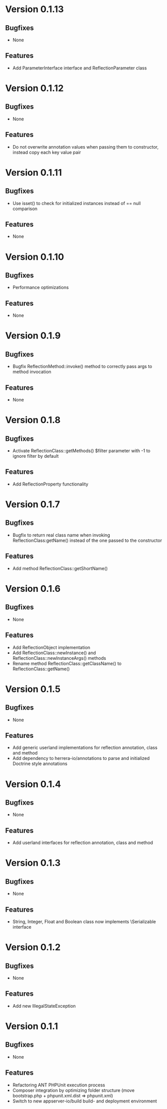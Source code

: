 # Version 0.1.13

## Bugfixes

* None

## Features

* Add ParameterInterface interface and ReflectionParameter class

# Version 0.1.12

## Bugfixes

* None

## Features

* Do not overwrite annotation values when passing them to constructor, instead copy each key value pair

# Version 0.1.11

## Bugfixes

* Use isset() to check for initialized instances instead of == null comparison

## Features

* None

# Version 0.1.10

## Bugfixes

* Performance optimizations

## Features

* None

# Version 0.1.9

## Bugfixes

* Bugfix ReflectionMethod::invoke() method to correctly pass args to method invocation

## Features

* None

# Version 0.1.8

## Bugfixes

* Activate ReflectionClass::getMethods() $filter parameter with -1 to ignore filter by default

## Features

* Add ReflectionProperty functionality

# Version 0.1.7

## Bugfixes

* Bugfix to return real class name when invoking ReflectionClass:getName() instead of the one passed to the constructor

## Features

* Add method ReflectionClass::getShortName()

# Version 0.1.6

## Bugfixes

* None

## Features

* Add ReflectionObject implementation
* Add ReflectionClass::newInstance() and ReflectionClass::newInstanceArgs() methods
* Rename method ReflectionClass::getClassName() to ReflectionClass::getName()

# Version 0.1.5

## Bugfixes

* None

## Features

* Add generic userland implementations for reflection annotation, class and method
* Add dependency to herrera-io/annotations to parse and initialized Doctrine style annotations

# Version 0.1.4

## Bugfixes

* None

## Features

* Add userland interfaces for reflection annotation, class and method

# Version 0.1.3

## Bugfixes

* None

## Features

* String, Integer, Float and Boolean class now implements \Serializable interface

# Version 0.1.2

## Bugfixes

* None

## Features

* Add new IllegalStateException

# Version 0.1.1

## Bugfixes

* None

## Features

* Refactoring ANT PHPUnit execution process
* Composer integration by optimizing folder structure (move bootstrap.php + phpunit.xml.dist => phpunit.xml)
* Switch to new appserver-io/build build- and deployment environment